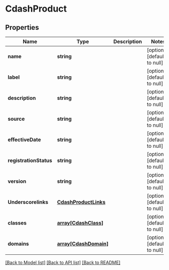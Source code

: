 # CdashProduct

## Properties
Name | Type | Description | Notes
------------ | ------------- | ------------- | -------------
**name** | **string** |  | [optional] [default to null]
**label** | **string** |  | [optional] [default to null]
**description** | **string** |  | [optional] [default to null]
**source** | **string** |  | [optional] [default to null]
**effectiveDate** | **string** |  | [optional] [default to null]
**registrationStatus** | **string** |  | [optional] [default to null]
**version** | **string** |  | [optional] [default to null]
**Underscorelinks** | [**CdashProductLinks**](CdashProductLinks.md) |  | [optional] [default to null]
**classes** | [**array[CdashClass]**](CdashClass.md) |  | [optional] [default to null]
**domains** | [**array[CdashDomain]**](CdashDomain.md) |  | [optional] [default to null]

[[Back to Model list]](../README.md#documentation-for-models) [[Back to API list]](../README.md#documentation-for-api-endpoints) [[Back to README]](../README.md)


